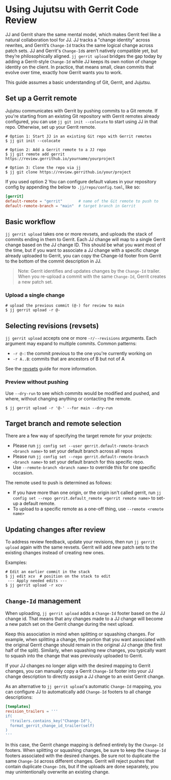 # Using Jujutsu with Gerrit Code Review

JJ and Gerrit share the same mental model, which makes Gerrit feel like a
natural collaboration tool for JJ. JJ tracks a "change identity" across
rewrites, and Gerrit’s `Change-Id` tracks the same logical change across patch
sets. JJ and Gerrit's `Change-Id`s aren’t natively compatible yet, but they’re
philosophically aligned. `jj gerrit upload` bridges the gap today by adding a
Gerrit-style `Change-Id` while JJ keeps its own notion of change identity on the
client. In practice, that means small, clean commits that evolve over
time, exactly how Gerrit wants you to work.

This guide assumes a basic understanding of Git, Gerrit, and Jujutsu.

## Set up a Gerrit remote

Jujutsu communicates with Gerrit by pushing commits to a Git remote. If you're
starting from an existing Git repository with Gerrit remotes already configured,
you can use `jj git init --colocate` to start using JJ in that repo. Otherwise,
set up your Gerrit remote.

```shell
# Option 1: Start JJ in an existing Git repo with Gerrit remotes
$ jj git init --colocate

# Option 2: Add a Gerrit remote to a JJ repo
$ jj git remote add gerrit https://review.gerrithub.io/yourname/yourproject

# Option 3: Clone the repo via jj
$ jj git clone https://review.gerrithub.io/your/project
```

If you used option 2 You can configure default values in your repository config
by appending the below to `.jj/repo/config.toml`, like so:

```toml
[gerrit]
default-remote = "gerrit"       # name of the Git remote to push to
default-remote-branch = "main"  # target branch in Gerrit
```

## Basic workflow

`jj gerrit upload` takes one or more revsets, and uploads the stack of commits
ending in them to Gerrit. Each JJ change will map to a single Gerrit change
based on the JJ change ID. This should be what you want most of the time, but if
you want to associate a JJ change with a specific change already uploaded to
Gerrit, you can copy the Change-Id footer from Gerrit to the bottom of the
commit description in JJ.

> Note: Gerrit identifies and updates changes by the `Change-Id` trailer. When
> you re-upload a commit with the same `Change-Id`, Gerrit creates a new patch
> set.

### Upload a single change

```shell
# upload the previous commit (@-) for review to main
$ jj gerrit upload -r @-
```

## Selecting revisions (revsets)

`jj gerrit upload` accepts one or more `-r/--revisions` arguments. Each argument
may expand to multiple commits. Common patterns:

- `-r @-`: the commit previous to the one you're currently working on
- `-r A..B`: commits that are ancestors of B but not of A

See the [revsets](revsets.md) guide for more information.

### Preview without pushing

Use `--dry-run` to see which commits would be modified and pushed, and where,
without changing anything or contacting the remote.

```shell
$ jj gerrit upload -r '@-' --for main --dry-run
```

## Target branch and remote selection

There are a few way of specifying the target remote for your projects:

- Please run `jj config set --user gerrit.default-remote-branch <branch name>` to set your
  default branch across all repos
- Please run `jj config set --repo gerrit.default-remote-branch <branch name>` to set your
  default branch for this specific repo.
- Use `--remote-branch <branch name>` to override this for one specific occasion.

The remote used to push is determined as follows:

- If you have more than one origin, or the origin isn't called gerrit, run
  `jj config set --repo gerrit.default_remote <gerrit remote name>` to set-up a
  default remote.
- To upload to a specific remote as a one-off thing, use `--remote <remote name>`

## Updating changes after review

To address review feedback, update your revisions, then run `jj gerrit
upload` again with the same revsets. Gerrit will add new patch sets to the
existing changes instead of creating new ones.

Examples:

```shell
# Edit an earlier commit in the stack
$ jj edit xcv  # position on the stack to edit
 --- Apply needed edits ---
$ jj gerrit upload -r xcv
```

## `Change-Id` management

When uploading, `jj gerrit upload` adds a `Change-Id` footer based on the JJ
change id. That means that any changes made to a JJ change will become a new
patch set on the Gerrit change during the next upload.

Keep this association in mind when splitting or squashing changes. For example,
when splitting a change, the portion that you want associated with the
original Gerrit change should remain in the original JJ change (the first half
of the split). Similarly, when squashing new changes, you typically want to
squash into the change that was previously uploaded to Gerrit.

If your JJ changes no longer align with the desired mapping to Gerrit changes,
you can manually copy a Gerrit `Change-Id` footer into your JJ change
description to directly assign a JJ change to an exist Gerrit change.

As an alternative to `jj gerrit upload`'s automatic `Change-Id` mapping, you
can configure JJ to automatically add `Change-Id` footers to all change
descriptions:

```toml
[templates]
revision_trailers = '''
if(
  !trailers.contains_key("Change-Id"),
  format_gerrit_change_id_trailer(self)
)
'''
```

In this case, the Gerrit change mapping is defined entirely by the `Change-Id`
footers. When splitting or squashing changes, be sure to keep the `Change-Id`
footers associated with the desired changes. Be sure not to duplicate the same
`Change-Id` across different changes. Gerrit will reject pushes that contain
duplicate `Change-Id`s, but if the uploads are done separately, you may
unintentionally overwrite an existing change.
